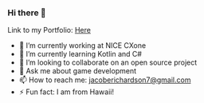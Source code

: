 ### Hi there 👋

Link to my Portfolio: [Here](https://jakerich7-portfolio.netlify.app/)

- 🔭 I’m currently working at NICE CXone
- 🌱 I’m currently learning Kotlin and C#
- 👯 I’m looking to collaborate on an open source project
- 💬 Ask me about game development
- 📫 How to reach me: jacoberichardson7@gmail.com
- ⚡ Fun fact: I am from Hawaii!

